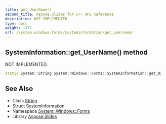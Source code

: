 ```yaml
---
title: get_UserName()
second_title: Aspose.Slides for C++ API Reference
description: NOT IMPLEMENTED.
type: docs
weight: 1171
url: /system.windows.forms/systeminformation/get_username/
---
```

## SystemInformation::get_UserName() method


NOT IMPLEMENTED.

```cpp
static System::String System::Windows::Forms::SystemInformation::get_UserName()
```


## See Also

* Class [String](../../../system/string/)
* Struct [SystemInformation](../)
* Namespace [System::Windows::Forms](../../)
* Library [Aspose.Slides](../../../)